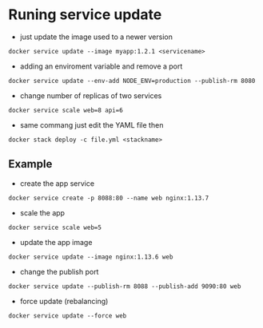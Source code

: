 # Runing service update 

- just update the image used to a newer version
``` 
docker service update --image myapp:1.2.1 <servicename>
```

- adding an enviroment variable and remove a port
```
docker service update --env-add NODE_ENV=production --publish-rm 8080
```

- change number of replicas of two services
```
docker service scale web=8 api=6
```

- same commang just edit the YAML file then
```
docker stack deploy -c file.yml <stackname>
```

## Example

- create the app service
```
docker service create -p 8088:80 --name web nginx:1.13.7
```

- scale the app
```
docker service scale web=5
```

- update the app image
```
docker service update --image nginx:1.13.6 web
```

- change the publish port
```
docker service update --publish-rm 8088 --publish-add 9090:80 web
```

- force update (rebalancing)
```
docker service update --force web
```